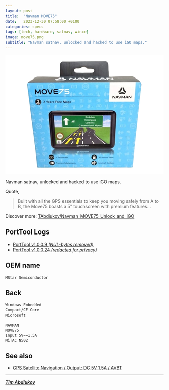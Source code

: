 ```yaml
---
layout: post
title:  "Navman MOVE75"
date:   2023-12-30 07:58:00 +0100
categories: specs
tags: [tech, hardware, satnav, wince]
image: move75.png
subtitle: "Navman satnav, unlocked and hacked to use iGO maps."
---
```


![picture](./move75.png)

Navman satnav, unlocked and hacked to use iGO maps.

Quote,
> Built with all the GPS essentials to keep you moving safely from A to B, the Move75 boasts a 5" touchscreen with premium features…

Discover more: [TAbdiukov/Navman_MOVE75_Unlock_and_iGO](https://github.com/TAbdiukov/Navman_MOVE75_Unlock_and_iGO)

## PortTool Logs

* [PortTool v1.0.0.9 *(NUL-bytes removed)*](./PortTool9/port_tool.log)
* [PortTool v1.0.0.24 *(redacted for privacy)*](./PortTool24/port_tool.log)

## OEM name

```
MStar Semiconductor
```

## Back

```
Windows Embedded
Compact/CE Core
Microsoft

NAVMAN 
MOVE75
Input 5V==1.5A
MiTAC N502
```

## See also

* [GPS Satellite Navigation / Output: DC 5V 1.5A / AVBT](../2023-12-25-avbt/)

---------------------------------

***[Tim Abdiukov](https://github.com/TAbdiukov)***
